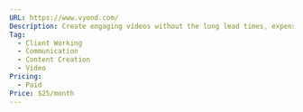 ```yaml
---
URL: https://www.vyond.com/
Description: Create engaging videos without the long lead times, expense or even “producing”.
Tag:
  - Client Working
  - Communication
  - Content Creation
  - Video
Pricing:
  - Paid
Price: $25/month
---
```


